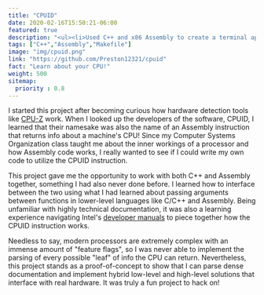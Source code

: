 ```yaml
---
title: "CPUID"
date: 2020-02-16T15:50:21-06:00
featured: true
description: "<ul><li>Used C++ and x86 Assembly to create a terminal application that reads CPU details</li><li>Learned to read large documentation manuals to understand a complex API</li><li>Practiced interfacing between low-level and high-level languages</li></ul>"
tags: ["C++","Assembly","Makefile"]
image: "img/cpuid.png"
link: "https://github.com/Preston12321/cpuid"
fact: "Learn about your CPU!"
weight: 500
sitemap:
  priority : 0.8
---
```


I started this project after becoming curious how hardware detection tools like [CPU-Z](https://www.cpuid.com/softwares/cpu-z.html)
work. When I looked up the developers of the software, CPUID, I learned that their namesake was
also the name of an Assembly instruction that returns info about a machine's CPU! Since my Computer
Systems Organization class taught me about the inner workings of a processor and how Assembly
code works, I really wanted to see if I could write my own code to utilize the CPUID instruction.

This project gave me the opportunity to work with both C++ and Assembly together, something I had
also never done before. I learned how to interface between the two using what I had learned about
passing arguments between functions in lower-level languages like C/C++ and Assembly. Being
unfamiliar with highly technical documentation, it was also a learning experience navigating
Intel's [developer manuals](https://software.intel.com/content/www/us/en/develop/articles/intel-sdm.html)
to piece together how the CPUID instruction works.

Needless to say, modern processors are extremely complex with an immense amount of "feature flags",
so I was never able to implement the parsing of every possible "leaf" of info the CPU can return.
Nevertheless, this project stands as a proof-of-concept to show that I can parse dense documentation
and implement hybrid low-level and high-level solutions that interface with real hardware. It was
truly a fun project to hack on!
